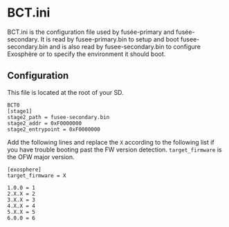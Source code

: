# BCT.ini
BCT.ini is the configuration file used by fusée-primary and fusée-secondary. It is read by fusee-primary.bin to setup and boot fusee-secondary.bin and is also read by fusee-secondary.bin to configure Exosphère or to specify the environment it should boot.

## Configuration
This file is located at the root of your SD.
```
BCT0
[stage1]
stage2_path = fusee-secondary.bin
stage2_addr = 0xF0000000
stage2_entrypoint = 0xF0000000
```
Add the following lines and replace the `X` according to the following list if you have trouble booting past the FW version detection.
`target_firmware` is the OFW major version. 
```
[exosphere]
target_firmware = X
```
```
1.0.0 = 1
2.X.X = 2
3.X.X = 3
4.X.X = 4
5.X.X = 5
6.0.0 = 6
```
